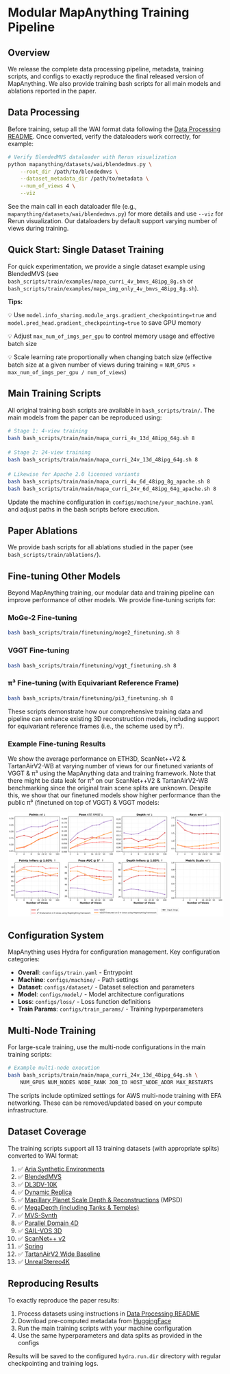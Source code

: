 # Modular MapAnything Training Pipeline

## Overview

We release the complete data processing pipeline, metadata, training scripts, and configs to exactly reproduce the final released version of MapAnything. We also provide training bash scripts for all main models and ablations reported in the paper.

## Data Processing

Before training, setup all the WAI format data following the [Data Processing README](./data_processing/README.md). Once converted, verify the dataloaders work correctly, for example:

```bash
# Verify BlendedMVS dataloader with Rerun visualization
python mapanything/datasets/wai/blendedmvs.py \
    --root_dir /path/to/blendedmvs \
    --dataset_metadata_dir /path/to/metadata \
    --num_of_views 4 \
    --viz
```

See the main call in each dataloader file (e.g., `mapanything/datasets/wai/blendedmvs.py`) for more details and use `--viz` for Rerun visualization. Our dataloaders by default support varying number of views during training.

## Quick Start: Single Dataset Training

For quick experimentation, we provide a single dataset example using BlendedMVS (see `bash_scripts/train/examples/mapa_curri_4v_bmvs_48ipg_8g.sh` or `bash_scripts/train/examples/mapa_img_only_4v_bmvs_48ipg_8g.sh`).

**Tips:**

💡 Use `model.info_sharing.module_args.gradient_checkpointing=true` and `model.pred_head.gradient_checkpointing=true` to save GPU memory

💡 Adjust `max_num_of_imgs_per_gpu` to control memory usage and effective batch size

💡 Scale learning rate proportionally when changing batch size (effective batch size at a given number of views during training = `NUM_GPUS × max_num_of_imgs_per_gpu / num_of_views`)

## Main Training Scripts

All original training bash scripts are available in `bash_scripts/train/`. The main models from the paper can be reproduced using:

```bash
# Stage 1: 4-view training
bash bash_scripts/train/main/mapa_curri_4v_13d_48ipg_64g.sh 8

# Stage 2: 24-view training
bash bash_scripts/train/main/mapa_curri_24v_13d_48ipg_64g.sh 8

# Likewise for Apache 2.0 licensed variants
bash bash_scripts/train/main/mapa_curri_4v_6d_48ipg_8g_apache.sh 8
bash bash_scripts/train/main/mapa_curri_24v_6d_48ipg_64g_apache.sh 8
```

Update the machine configuration in `configs/machine/your_machine.yaml` and adjust paths in the bash scripts before execution.

## Paper Ablations

We provide bash scripts for all ablations studied in the paper (see `bash_scripts/train/ablations/`).

## Fine-tuning Other Models

Beyond MapAnything training, our modular data and training pipeline can improve performance of other models. We provide fine-tuning scripts for:

### MoGe-2 Fine-tuning
```bash
bash bash_scripts/train/finetuning/moge2_finetuning.sh 8
```

### VGGT Fine-tuning
```bash
bash bash_scripts/train/finetuning/vggt_finetuning.sh 8
```

### π³ Fine-tuning (with Equivariant Reference Frame)
```bash
bash bash_scripts/train/finetuning/pi3_finetuning.sh 8
```

These scripts demonstrate how our comprehensive training data and pipeline can enhance existing 3D reconstruction models, including support for equivariant reference frames (i.e., the scheme used by π³).

### Example Fine-tuning Results

We show the average performance on ETH3D, ScanNet++V2 & TartanAirV2-WB at varying number of views for our finetuned variants of VGGT & π³ using the MapAnything data and training framework. Note that there might be data leak for π³ on our ScanNet++V2 & TartanAirV2-WB benchmarking since the original train scene splits are unknown. Despite this, we show that our finetuned models show higher performance than the public π³ (finetuned on top of VGGT) & VGGT models:

![Finetuning Benchmarking](./assets/finetuning_benchmarking.png)

## Configuration System

MapAnything uses Hydra for configuration management. Key configuration categories:

- **Overall**: `configs/train.yaml` - Entrypoint
- **Machine**: `configs/machine/` - Path settings
- **Dataset**: `configs/dataset/` - Dataset selection and parameters
- **Model**: `configs/model/` - Model architecture configurations
- **Loss**: `configs/loss/` - Loss function definitions
- **Train Params**: `configs/train_params/` - Training hyperparameters

## Multi-Node Training

For large-scale training, use the multi-node configurations in the main training scripts:

```bash
# Example multi-node execution
bash bash_scripts/train/main/mapa_curri_24v_13d_48ipg_64g.sh \
    NUM_GPUS NUM_NODES NODE_RANK JOB_ID HOST_NODE_ADDR MAX_RESTARTS
```

The scripts include optimized settings for AWS multi-node training with EFA networking. These can be removed/updated based on your compute infrastructure.

## Dataset Coverage

The training scripts support all 13 training datasets (with appropriate splits) converted to WAI format:

1. ✅ [Aria Synthetic Environments](https://www.projectaria.com/datasets/ase/)
2. ✅ [BlendedMVS](https://github.com/YoYo000/BlendedMVS)
3. ✅ [DL3DV-10K](https://dl3dv-10k.github.io/DL3DV-10K/)
4. ✅ [Dynamic Replica](https://dynamic-stereo.github.io/)
5. ✅ [Mapillary Planet Scale Depth & Reconstructions](https://www.mapillary.com/dataset/depth) (MPSD)
6. ✅ [MegaDepth (including Tanks & Temples)](https://www.cs.cornell.edu/projects/megadepth/)
7. ✅ [MVS-Synth](https://phuang17.github.io/DeepMVS/mvs-synth.html)
8. ✅ [Parallel Domain 4D](https://gcd.cs.columbia.edu/#datasets)
9. ✅ [SAIL-VOS 3D](https://sailvos.web.illinois.edu/_site/_site/index.html)
10. ✅ [ScanNet++ v2](https://kaldir.vc.in.tum.de/scannetpp/)
11. ✅ [Spring](https://spring-benchmark.org/)
12. ✅ [TartanAirV2 Wide Baseline](https://uniflowmatch.github.io/)
13. ✅ [UnrealStereo4K](https://github.com/fabiotosi92/SMD-Nets)

## Reproducing Results

To exactly reproduce the paper results:

1. Process datasets using instructions in [Data Processing README](./data_processing/README.md)
2. Download pre-computed metadata from [HuggingFace](https://huggingface.co/datasets/facebook/map-anything)
3. Run the main training scripts with your machine configuration
4. Use the same hyperparameters and data splits as provided in the configs

Results will be saved to the configured `hydra.run.dir` directory with regular checkpointing and training logs.

